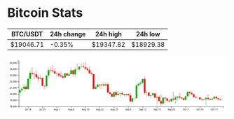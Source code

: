 # Bitcoin Stats

BTC/USDT|24h change|24h high|24h low|
|---|---|---|---|
|$19046.71|-0.35%|$19347.82|$18929.38|

<img src="./chart.svg">
